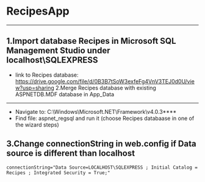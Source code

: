 # RecipesApp
-------------
1.Import database Recipes in Microsoft SQL Management Studio under localhost\SQLEXPRESS <br>
----------
* link to Recipes database: https://drive.google.com/file/d/0B3B7tSoW3exfeFg4VnV3TEJ0d0U/view?usp=sharing
2.Merge Recipes database with existing ASPNETDB.MDF database in App_Data <br>
---------
* Navigate to: C:\Windows\Microsoft.NET\Framework\v4.0.3**** <br>
* Find file: aspnet_regsql and run it (choose Recipes databaase in one of the wizard steps) <br>

3.Change connectionString in web.config if Data source is different than localhost <br>
--
``` 
connectionString="Data Source=LOCALHOST\SQLEXPRESS ; Initial Catalog = Recipes ; Integrated Security = True;"

```
 
